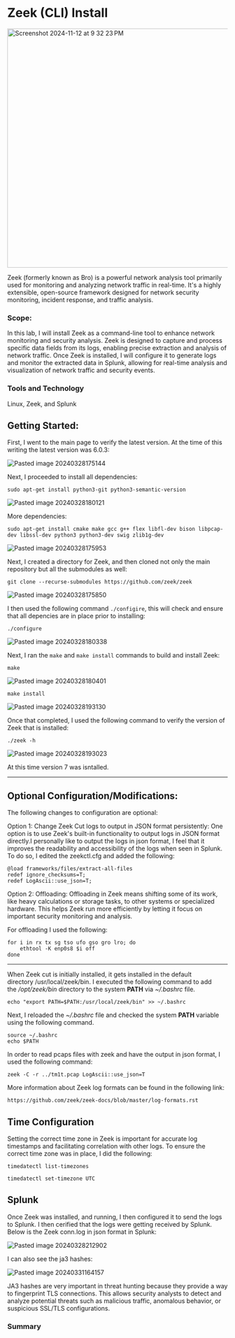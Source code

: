 # Zeek (CLI) Install

<img width="547" alt="Screenshot 2024-11-12 at 9 32 23 PM" src="https://github.com/user-attachments/assets/bc7fe8bd-e92e-4ca6-8151-c52b0ec60cc4">

Zeek (formerly known as Bro) is a powerful network analysis tool primarily used for monitoring and analyzing network traffic in real-time. It's a highly extensible, open-source framework designed for network security monitoring, incident response, and traffic analysis. 

### Scope:

In this lab, I will install Zeek as a command-line tool to enhance network monitoring and security analysis. Zeek is designed to capture and process specific data fields from its logs, enabling precise extraction and analysis of network traffic. Once Zeek is installed, I will configure it to generate logs and monitor the extracted data in Splunk, allowing for real-time analysis and visualization of network traffic and security events.

### Tools and Technology
Linux, Zeek, and Splunk

## Getting Started: 

First, I went to the main page to verify the latest version. At the time of this writing the latest version was 6.0.3:

![Pasted image 20240328175144](https://github.com/lm3nitro/Projects/assets/55665256/a26b5a58-04a7-457a-8a49-3de6d9e06ab6)

Next, I proceeded to install all dependencies:

```
sudo apt-get install python3-git python3-semantic-version
```

![Pasted image 20240328180121](https://github.com/lm3nitro/Projects/assets/55665256/a2b8a55b-60bb-46c3-b27b-bee307b96302)

More dependencies:

```
sudo apt-get install cmake make gcc g++ flex libfl-dev bison libpcap-dev libssl-dev python3 python3-dev swig zlib1g-dev
```

![Pasted image 20240328175953](https://github.com/lm3nitro/Projects/assets/55665256/f8e9ca90-36a5-488a-9448-b089fb0f5651)

Next, I created a directory for Zeek, and then cloned not only the main repository but all the submodules as well:

```
git clone --recurse-submodules https://github.com/zeek/zeek
```

![Pasted image 20240328175850](https://github.com/lm3nitro/Projects/assets/55665256/4b3770f6-f7f7-4315-815c-30f530353c1f)

I then used the following command `./configire`, this will check and ensure that all depencies are in place prior to installing:

```
./configure
```

![Pasted image 20240328180338](https://github.com/lm3nitro/Projects/assets/55665256/9907fe4a-dee7-4bf5-979f-59399e95430a)

Next, I ran the `make` and `make install` commands to build and install Zeek:

```
make
```

![Pasted image 20240328180401](https://github.com/lm3nitro/Projects/assets/55665256/cbadbe06-10d0-4b3f-9858-84f79194f12a)


```
make install
```

![Pasted image 20240328193130](https://github.com/lm3nitro/Projects/assets/55665256/823c800a-a775-40ac-9f39-c62c2933639e)

Once that completed, I used the following command to verify the version of Zeek that is installed:

```
./zeek -h
```

![Pasted image 20240328193023](https://github.com/lm3nitro/Projects/assets/55665256/16d2314f-a2a5-45fd-b823-8ed79f36d6e6)

At this time version 7 was isntalled. 
__________________________________________________________________________________________________________________________________________________
## Optional Configuration/Modifications:

The following changes to configuration are optional:

Option 1: Change Zeek Cut logs to output in JSON format persistently: One option is to use Zeek's built-in functionality to output logs in JSON format directly.I personally like to output the logs in json format, I feel that it improves the readability and accessibility of the logs when seen in Splunk. To do so, I edited the zeekctl.cfg and added the following:

```
@load frameworks/files/extract-all-files  
redef ignore_checksums=T;  
redef LogAscii::use_json=T;
```

Option 2: Offloading: Offloading in Zeek means shifting some of its work, like heavy calculations or storage tasks, to other systems or specialized hardware. This helps Zeek run more efficiently by letting it focus on important security monitoring and analysis.

For offloading I used the following:

```
for i in rx tx sg tso ufo gso gro lro; do
    ethtool -K enp0s8 $i off
done
```
___________________________________________________________________________________________________________________________________________________

When Zeek cut is initially installed, it gets installed in the default directory /usr/local/zeek/bin. I executed the following command to add the _/opt/zeek/bin_ directory to the system **PATH** via _~/.bashrc_ file.

```
echo "export PATH=$PATH:/usr/local/zeek/bin" >> ~/.bashrc
```

Next, I reloaded the _~/.bashrc_ file and checked the system **PATH** variable using the following command. 

```
source ~/.bashrc  
echo $PATH
```

In order to read pcaps files with zeek and have the output in json format, I used the following command:

```
zeek -C -r ../tm1t.pcap LogAscii::use_json=T
```

More information about Zeek log formats can be found in the following link:

```
https://github.com/zeek/zeek-docs/blob/master/log-formats.rst
```

## Time Configuration

Setting the correct time zone in Zeek is important for accurate log timestamps and facilitating correlation with other logs. To ensure the correct time zone was in place, I did the following: 

```
timedatectl list-timezones
```
```
timedatectl set-timezone UTC
```

## Splunk

Once Zeek was installed, and running, I then configured it to send the logs to Splunk. I then cerified that the logs were getting received by Splunk. Below is the Zeek conn.log in json format in Splunk:

![Pasted image 20240328212902](https://github.com/lm3nitro/Projects/assets/55665256/0584be89-ba59-4aec-ae76-69e872eed795)

I can also see the ja3 hashes: 

![Pasted image 20240331164157](https://github.com/lm3nitro/Projects/assets/55665256/8188f8e7-9a8e-4814-8225-ccffaa01d00d)

JA3 hashes are very important in threat hunting because they provide a way to fingerprint TLS connections. This allows security analysts to detect and analyze potential threats such as malicious traffic, anomalous behavior, or suspicious SSL/TLS configurations. 

### Summary

